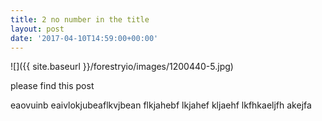 ```yaml
---
title: 2 no number in the title
layout: post
date: '2017-04-10T14:59:00+00:00'
---
```

![]({{ site.baseurl }}/forestryio/images/1200440-5.jpg)

please find this post
<!--more-->



eaovuinb eaivlokjubeaflkvjbean flkjahebf lkjahef kljaehf lkfhkaeljfh akejfa